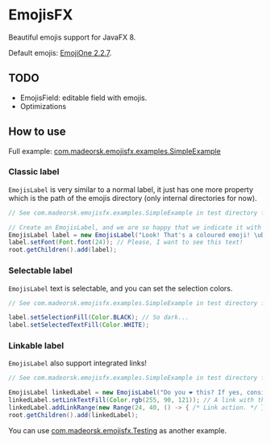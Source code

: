 # EmojisFX

Beautiful emojis support for JavaFX 8.

Default emojis: [EmojiOne 2.2.7](https://github.com/emojione/emojione/tree/2.2.7).

## TODO

- EmojisField: editable field with emojis.
- Optimizations

## How to use

Full example: [com.madeorsk.emojisfx.examples.SimpleExample](https://github.com/Madeorsk/EmojisFX/blob/master/src/test/java/com/madeorsk/emojisfx/examples/SimpleExample.java)

### Classic label

`EmojisLabel` is very similar to a normal label, it just has one more property which is the path of the emojis directory (only internal directories for now).

```java
// See com.madeorsk.emojisfx.examples.SimpleExample in test directory for the full example.

// Create an EmojisLabel, and we are so happy that we indicate it with an emoji.
EmojisLabel label = new EmojisLabel("Look! That's a coloured emoji! \uD83D\uDE04");
label.setFont(Font.font(24)); // Please, I want to see this text!
root.getChildren().add(label);
```

### Selectable label

`EmojisLabel` text is selectable, and you can set the selection colors.

```java
// See com.madeorsk.emojisfx.examples.SimpleExample in test directory for the full example.

label.setSelectionFill(Color.BLACK); // So dark...
label.setSelectedTextFill(Color.WHITE);
```

### Linkable label

`EmojisLabel` also support integrated links!

```java
// See com.madeorsk.emojisfx.examples.SimpleExample in test directory for the full example.

EmojisLabel linkedLabel = new EmojisLabel("Do you ❤ this? If yes, consider making a donation.");
linkedLabel.setLinkTextFill(Color.rgb(255, 90, 121)); // A link with the same color as the heart.
linkedLabel.addLinkRange(new Range(24, 40, () -> { /* Link action. */ }));
root.getChildren().add(linkedLabel);
```

You can use [com.madeorsk.emojisfx.Testing](https://github.com/Madeorsk/EmojisFX/blob/master/src/test/java/com/madeorsk/emojisfx/Testing.java) as another example.
